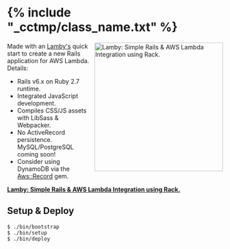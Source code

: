 
# {% include "_cctmp/class_name.txt" %}

<a href="https://lamby.custominktech.com"><img src="https://user-images.githubusercontent.com/2381/59363668-89edeb80-8d03-11e9-9985-2ce14361b7e3.png" alt="Lamby: Simple Rails & AWS Lambda Integration using Rack." align="right" width="300" /></a>

Made with an [Lamby's](https://lamby.custominktech.com/docs/quick_start) quick start to create a new Rails application for AWS Lambda. Details:

* Rails v6.x on Ruby 2.7 runtime.
* Integrated JavaScript development.
* Compiles CSS/JS assets with LibSass & Webpacker.
* No ActiveRecord persistence. MySQL/PostgreSQL coming soon!
* Consider using DynamoDB via the [Aws::Record](https://github.com/aws/aws-sdk-ruby-record) gem.

**[Lamby: Simple Rails & AWS Lambda Integration using Rack.](https://lamby.custominktech.com)**

## Setup & Deploy

```shell
$ ./bin/bootstrap
$ ./bin/setup
$ ./bin/deploy
```
